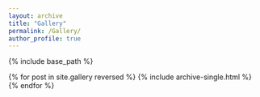 ```yaml
---
layout: archive
title: "Gallery"
permalink: /Gallery/
author_profile: true
---
```


{% include base_path %}

{% for post in site.gallery reversed %}
  {% include archive-single.html %}
{% endfor %}